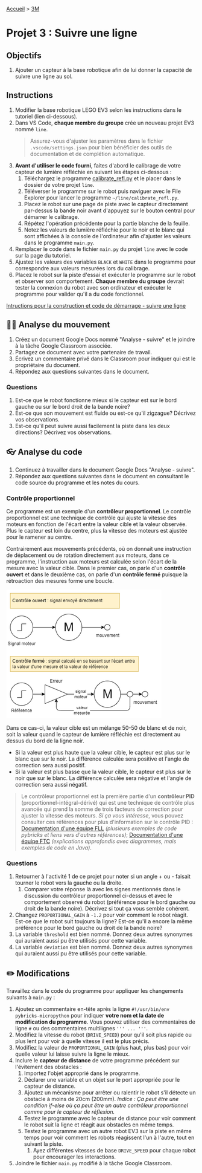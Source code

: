 [Accueil](./index.md) > [3M](./acceuil3M.md#projet-7--mouvement-avec-mission)

# Projet 3 : Suivre une ligne

## Objectifs

1. Ajouter un capteur à la base robotique afin de lui donner la capacité de suivre une ligne au sol.

## Instructions

1. Modifier la base robotique LEGO EV3 selon les instructions dans le tutoriel (lien ci-dessous).
1. Dans VS Code, **chaque membre du groupe** crée un nouveau projet EV3 nommé `line`.
   > Assurez-vous d'ajuster les paramètres dans le fichier `.vscode/settings.json` pour bien bénéficier des outils de documentation et de complétion automatique.
1. **Avant d'utiliser le code fourni**, faites d'abord le calibrage de votre capteur de lumière réfléchie en suivant les étapes ci-dessous :
   1. Téléchargez le programme [calibrate_refl.py](./code/pybricks/calibrate_refl.py) et le placer dans le dossier de votre projet `line`.
   1. Téléverser le programme sur le robot puis naviguer avec le File Explorer pour lancer le programme `~/line/calibrate_refl.py`.
   1. Placez le robot sur une page de piste avec le capteur directement par-dessus la bande noir avant d'appuyez sur le bouton central pour démarrer le calibrage.
   1. Répétez l'opération précédente pour la partie blanche de la feuille.
   1. Notez les valeurs de lumière réfléchie pour le noir et le blanc qui sont affichées à la console de l'ordinateur afin d'ajuster les valeurs dans le programme `main.py`.
1. Remplacer le code dans le fichier `main.py` du projet `line` avec le code sur la page du tutoriel.
1. Ajustez les valeurs des variables `BLACK` et `WHITE` dans le programme pour correspondre aux valeurs mesurées lors du calibrage.
1. Placez le robot sur la piste d'essai et exécuter le programme sur le robot et observer son comportement. **Chaque membre du groupe** devrait tester la connexion du robot avec son ordinateur et exécuter le programme pour valider qu'il a du code fonctionnel.

[Intructions pour la construction et code de démarrage - suivre une ligne](https://pybricks.com/ev3-micropython/examples/robot_educator_line.html)

## 🤸‍♀️ Analyse du mouvement

1. Créez un document Google Docs nommé "Analyse - suivre" et le joindre à la tâche Google Classroom associée.
1. Partagez ce document avec votre partenaire de travail.
1. Écrivez un commentaire privé dans le Classroom pour indiquer qui est le propriétaire du document.
1. Répondez aux questions suivantes dans le document.

### Questions

1. Est-ce que le robot fonctionne mieux si le capteur est sur le bord gauche ou sur le bord droit de la bande noire?
1. Est-ce que son mouvement est fluide ou est-ce qu'il zigzague? Décrivez vos observations.
1. Est-ce qu'il peut suivre aussi facilement la piste dans les deux directions? Décrivez vos observations.

## 👓 Analyse du code

1. Continuez à travailler dans le document Google Docs "Analyse - suivre".
1. Répondez aux questions suivantes dans le document en consultant le code source du programme et les notes du cours.

### Contrôle proportionnel

Ce programme est un exemple d'un **contrôleur proportionnel**. Le contrôle proportionnel est une technique de contrôle qui ajuste la vitesse des moteurs en fonction de l'écart entre la valeur cible et la valeur observée. Plus le capteur est loin du centre, plus la vitesse des moteurs est ajustée pour le ramener au centre.

Contrairement aux mouvements précédents, où on donnait une instruction de déplacement ou de rotation directement aux moteurs, dans ce programme, l'instruction aux moteurs est calculée selon l'écart de la mesure avec la valeur cible. Dans le premier cas, on parle d'un **contrôle ouvert** et dans le deuxième cas, on parle d'un **contrôle fermé** puisque la rétroaction des mesures forme une boucle.

![contrôle ouvert et contrôle fermé](./images/p7/open_v_closed.drawio.png)

Dans ce cas-ci, la valeur cible est un mélange 50-50 de blanc et de noir, soit la valeur quand le capteur de lumière réfléchie est directement au dessus du bord de la ligne noir.

- Si la valeur est plus haute que la valeur cible, le capteur est plus sur le blanc que sur le noir. La différence calculée sera positive et l'angle de correction sera aussi positif.
- Si la valeur est plus basse que la valeur cible, le capteur est plus sur le noir que sur le blanc. La différence calculée sera négative et l'angle de correction sera aussi négatif.

> Le contrôleur proportionnel est la première partie d'un **contrôleur PID** (proportionnel-intégral-dérivé) qui est une technique de contrôle plus avancée qui prend la somme de trois facteurs de correction pour ajuster la vitesse des moteurs. _Si ça vous intéresse_, vous pouvez consulter ces références pour plus d'information sur le contrôle PID : [Documentation d'une équipe FLL](https://fll-pigeons.github.io/gamechangers/gyro_pid.html) _(plusieurs exemples de code pybricks et liens vers d'autres références)_; [Documentation d'une équipe FTC](https://www.ctrlaltftc.com/the-pid-controller) _(explications approfondis avec diagrammes, mais exemples de code en Java)_.

### Questions

1. Retourner à l'activité 1 de ce projet pour noter si un angle + ou - faisait tourner le robot vers la gauche ou la droite.
   1. Comparer votre réponse là avec les signes mentionnés dans le discussion du contrôleur proportionnel ci-dessus et avec le comportement observé du robot (préférence pour le bord gauche ou droit de la bande noire). Décrivez si tout ça vous semble cohérent.
1. Changez `PROPORTIONAL_GAIN` à `-1.2` pour voir comment le robot réagit. Est-ce que le robot suit toujours la ligne? Est-ce qu'il a encore la même préférence pour le bord gauche ou droit de la bande noire?
1. La variable `threshold` est bien nommé. Donnez deux autres synonymes qui auraient aussi pu être utilisés pour cette variable.
1. La variable `deviation` est bien nommé. Donnez deux autres synonymes qui auraient aussi pu être utilisés pour cette variable.

## ✏️ Modifications

Travaillez dans le code du programme pour appliquer les changements suivants à `main.py` :

1. Ajoutez un commentaire en-tête après la ligne `#!/usr/bin/env pybricks-micropython` pour indiquer **votre nom et la date de modification du programme**. Vous pouvez utiliser des commentaires de ligne `#` ou des commentaires multilignes `''' ... '''`.
1. Modifiez la vitesse du robot (`DRIVE_SPEED`) pour qu'il soit plus rapide ou plus lent pour voir à quelle vitesse il est le plus précis.
1. Modifiez la valeur de `PROPORTIONAL_GAIN` (plus haut, plus bas) pour voir quelle valeur lui laisse suivre la ligne le mieux.
1. Inclure le **capteur de distance** de votre programme précédent sur l'évitement des obstacles :
   1. Importez l'objet approprié dans le programme.
   1. Déclarer une variable et un objet sur le port appropriée pour le capteur de distance.
   1. Ajoutez un mécanisme pour arrêter ou ralentir le robot s'il détecte un obstacle à moins de 20cm (200mm). _Indice : Ça peut être une condition if-else où ça peut être un autre contrôleur proportionnel comme pour le capteur de réflexion._
   1. Testez le programme avec le capteur de distance pour voir comment le robot suit la ligne et réagit aux obstacles en même temps.
   1. Testez le programme avec un autre robot EV3 sur la piste en même temps pour voir comment les robots réagissent l'un à l'autre, tout en suivant la piste.
      1. Ayez différentes vitesses de base `DRIVE_SPEED` pour chaque robot pour encourager les interactions.
1. Joindre le fichier `main.py` modifié à la tâche Google Classroom.
